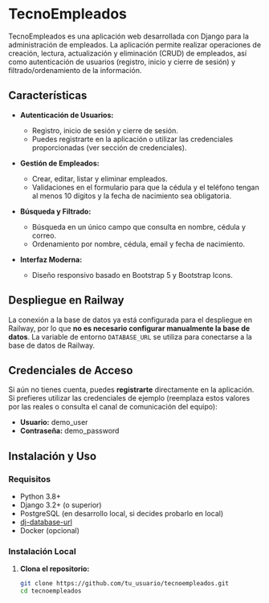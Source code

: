 # TecnoEmpleados

TecnoEmpleados es una aplicación web desarrollada con Django para la administración de empleados. La aplicación permite realizar operaciones de creación, lectura, actualización y eliminación (CRUD) de empleados, así como autenticación de usuarios (registro, inicio y cierre de sesión) y filtrado/ordenamiento de la información.

## Características

- **Autenticación de Usuarios:** 
  - Registro, inicio de sesión y cierre de sesión.
  - Puedes registrarte en la aplicación o utilizar las credenciales proporcionadas (ver sección de credenciales).

- **Gestión de Empleados:** 
  - Crear, editar, listar y eliminar empleados.
  - Validaciones en el formulario para que la cédula y el teléfono tengan al menos 10 dígitos y la fecha de nacimiento sea obligatoria.
  
- **Búsqueda y Filtrado:** 
  - Búsqueda en un único campo que consulta en nombre, cédula y correo.
  - Ordenamiento por nombre, cédula, email y fecha de nacimiento.

- **Interfaz Moderna:** 
  - Diseño responsivo basado en Bootstrap 5 y Bootstrap Icons.

## Despliegue en Railway

La conexión a la base de datos ya está configurada para el despliegue en Railway, por lo que **no es necesario configurar manualmente la base de datos**. La variable de entorno `DATABASE_URL` se utiliza para conectarse a la base de datos de Railway.

## Credenciales de Acceso

Si aún no tienes cuenta, puedes **registrarte** directamente en la aplicación.  
Si prefieres utilizar las credenciales de ejemplo (reemplaza estos valores por las reales o consulta el canal de comunicación del equipo):

- **Usuario:** demo_user
- **Contraseña:** demo_password

## Instalación y Uso

### Requisitos

- Python 3.8+
- Django 3.2+ (o superior)
- PostgreSQL (en desarrollo local, si decides probarlo en local)
- [dj-database-url](https://pypi.org/project/dj-database-url/)
- Docker (opcional)

### Instalación Local

1. **Clona el repositorio:**

   ```bash
   git clone https://github.com/tu_usuario/tecnoempleados.git
   cd tecnoempleados
